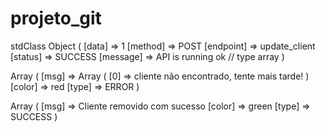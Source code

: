 # projeto_git


stdClass Object
(
    [data] => 1
    [method] => POST
    [endpoint] => update_client
    [status] => SUCCESS
    [message] => API is running ok // type array
)

Array ( [msg] => Array (
     [0] => cliente não encontrado, tente mais tarde! 
     ) 
     [color] => red [type] => ERROR
)

Array ( [msg] => Cliente removido com sucesso [color] => green [type] => SUCCESS )